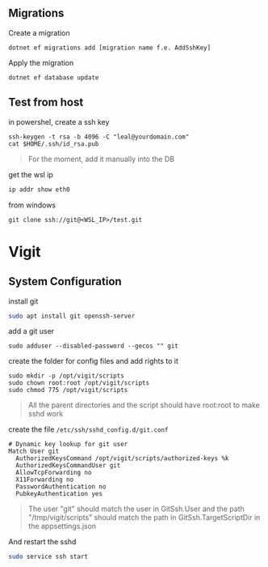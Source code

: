 ## Migrations

Create a migration
```
dotnet ef migrations add [migration name f.e. AddSshKey]
```

Apply the migration
```
dotnet ef database update
```

## Test from host

in powershel, create a ssh key
```
ssh-keygen -t rsa -b 4096 -C "leal@yourdomain.com"
cat $HOME/.ssh/id_rsa.pub
```

> For the moment, add it manually into the DB

get the wsl ip
```bash
ip addr show eth0
```

from windows
```
git clone ssh://git@<WSL_IP>/test.git
```

# Vigit

## System Configuration

install git
```bash
sudo apt install git openssh-server
```

add a git user
```
sudo adduser --disabled-password --gecos "" git
```

create the folder for config files and add rights to it
```
sudo mkdir -p /opt/vigit/scripts
sudo chown root:root /opt/vigit/scripts
sudo chmod 775 /opt/vigit/scripts
```

> All the parent directories and the script should have root:root to make sshd work

create the file `/etc/ssh/sshd_config.d/git.conf`

```
# Dynamic key lookup for git user
Match User git
  AuthorizedKeysCommand /opt/vigit/scripts/authorized-keys %k
  AuthorizedKeysCommandUser git
  AllowTcpForwarding no
  X11Forwarding no
  PasswordAuthentication no
  PubkeyAuthentication yes
```
> The user "git" should match the user in GitSsh.User and the path "/tmp/vigit/scripts" should match the path in GitSsh.TargetScriptDir in the appsettings.json

And restart the sshd

```bash
sudo service ssh start
```
